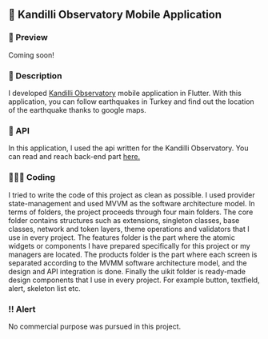 ## 📱 Kandilli Observatory Mobile Application

### 🔎 Preview
Coming soon!

### 📁 Description
I developed [Kandilli Observatory](https://en.wikipedia.org/wiki/Kandilli_Observatory) mobile application in Flutter. With this application, you can follow earthquakes in Turkey and find out the location of the earthquake thanks to google maps.

### 📶 API
In this application, I used the api written for the Kandilli Observatory. You can read and reach back-end part [here.](https://github.com/orhanayd/kandilli-rasathanesi-api)

### 🧑🏻‍💻 Coding
I tried to write the code of this project as clean as possible. I used provider state-management and used MVVM as the software architecture model. In terms of folders, the project proceeds through four main folders. The core folder contains structures such as extensions, singleton classes, base classes, network and token layers, theme operations and validators that I use in every project. The features folder is the part where the atomic widgets or components I have prepared specifically for this project or my managers are located. The products folder is the part where each screen is separated according to the MVMM software architecture model, and the design and API integration is done. Finally the uikit folder is ready-made design components that I use in every project. For example button, textfield, alert, skeleton list etc.

### ‼️ Alert
No commercial purpose was pursued in this project.

